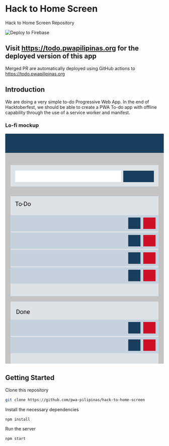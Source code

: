 # Hack to Home Screen
Hack to Home Screen Repository

![Deploy to Firebase](https://github.com/pwa-pilipinas/hack-to-home-screen/workflows/Deploy%20to%20Firebase/badge.svg)

## Visit https://todo.pwapilipinas.org for the deployed version of this app
Merged PR are automatically deployed using GitHub actions to https://todo.pwapilipinas.org

## Introduction
We are doing a very simple to-do Progressive Web App. In the end of Hacktoberfest, we should be able to create a PWA To-do app with offline capability through the use of a service worker and manifest.

### Lo-fi mockup
![](Frame%2017.png)

## Getting Started

Clone this repository
```bash
git clone https://github.com/pwa-pilipinas/hack-to-home-screen
```

Install the necessary dependencies
```bash
npm install
```

Run the server
```
npm start
```
